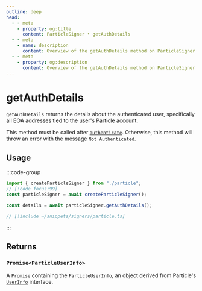 ```yaml
---
outline: deep
head:
  - - meta
    - property: og:title
      content: ParticleSigner • getAuthDetails
  - - meta
    - name: description
      content: Overview of the getAuthDetails method on ParticleSigner
  - - meta
    - property: og:description
      content: Overview of the getAuthDetails method on ParticleSigner
---
```


# getAuthDetails

`getAuthDetails` returns the details about the authenticated user, specifically all EOA addresses tied to the user's Particle account.

This method must be called after [`authenticate`](/packages/aa-signers/particle/authenticate). Otherwise, this method will throw an error with the message `Not Authenticated`.

## Usage

:::code-group

```ts [example.ts]
import { createParticleSigner } from "./particle";
// [!code focus:99]
const particleSigner = await createParticleSigner();

const details = await particleSigner.getAuthDetails();
```

```ts [particle.ts]
// [!include ~/snippets/signers/particle.ts]
```

:::

## Returns

### `Promise<ParticleUserInfo>`

A `Promise` containing the `ParticleUserInfo`, an object derived from Particle's [`UserInfo`](https://github.com/Particle-Network/particle-react-native/blob/main/particle-auth/src/Models/LoginInfo.ts#L83) interface.
